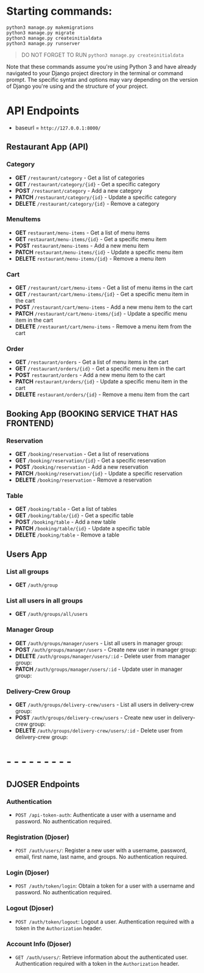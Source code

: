 # Starting commands:

```
python3 manage.py makemigrations
python3 manage.py migrate
python3 manage.py createinitialdata
python3 manage.py runserver
```

> DO NOT FORGET TO RUN `python3 manage.py createinitialdata`

Note that these commands assume you're using Python 3 and have already navigated to your Django project directory in the terminal or command prompt. The specific syntax and options may vary depending on the version of Django you're using and the structure of your project.



# API Endpoints
- baseurl = `http://127.0.0.1:8000/`

## Restaurant App (API)

### Category
- **GET** `/restaurant/category` - Get a list of categories
- **GET** `/restaurant/category/{id}` - Get a specific category
- **POST** `/restaurant/category` - Add a new category
- **PATCH** `/restaurant/category/{id}` - Update a specific category
- **DELETE** `/restaurant/category/{id}` - Remove a category

### MenuItems
- **GET** `restaurant/menu-items` - Get a list of menu items
- **GET** `restaurant/menu-items/{id}` - Get a specific menu item
- **POST** `restaurant/menu-items` - Add a new menu item
- **PATCH** `restaurant/menu-items/{id}` - Update a specific menu item
- **DELETE** `restaurant/menu-items/{id}` - Remove a menu item

### Cart
- **GET** `/restaurant/cart/menu-items` - Get a list of menu items in the cart
- **GET** `/restaurant/cart/menu-items/{id}` - Get a specific menu item in the cart
- **POST** `/restaurant/cart/menu-items` - Add a new menu item to the cart
- **PATCH** `/restaurant/cart/menu-items/{id}` - Update a specific menu item in the cart
- **DELETE** `/restaurant/cart/menu-items` - Remove a menu item from the cart

### Order
- **GET** `/restaurant/orders` - Get a list of menu items in the cart
- **GET** `/restaurant/orders/{id}` - Get a specific menu item in the cart
- **POST** `restaurant/orders` - Add a new menu item to the cart
- **PATCH** `restaurant/orders/{id}` - Update a specific menu item in the cart
- **DELETE** `restaurant/orders/{id}` - Remove a menu item from the cart



## Booking App (BOOKING SERVICE THAT HAS FRONTEND)
### Reservation
- **GET** `/booking/reservation` - Get a list of reservations
- **GET** `/booking/reservation/{id}` - Get a specific reservation
- **POST** `/booking/reservation` - Add a new reservation
- **PATCH** `/booking/reservation/{id}` - Update a specific reservation
- **DELETE** `/booking/reservation` - Remove a reservation

### Table
- **GET** `/booking/table` - Get a list of tables
- **GET** `/booking/table/{id}` - Get a specific table
- **POST** `/booking/table` - Add a new table
- **PATCH** `/booking/table/{id}` - Update a specific table
- **DELETE** `/booking/table` - Remove a table



## Users App

### List all groups
- **GET** `/auth/group`

### List all users in all groups
- **GET** `/auth/groups/all/users`

### Manager Group
- **GET** `/auth/groups/manager/users` - List all users in manager group: 
- **POST** `/auth/groups/manager/users` - Create new user in manager group: 
- **DELETE** `/auth/groups/manager/users/:id` - Delete user from manager group: 
- **PATCH**  `/auth/groups/manager/users/:id` - Update user in manager group: 

### Delivery-Crew Group
- **GET** `/auth/groups/delivery-crew/users` - List all users in delivery-crew group: 
- **POST** `/auth/groups/delivery-crew/users` - Create new user in delivery-crew group: 
- **DELETE** `/auth/groups/delivery-crew/users/:id` - Delete user from delivery-crew group: 



# - - - - - - - - -
## DJOSER Endpoints

### Authentication

- `POST /api-token-auth`: Authenticate a user with a username and password. No authentication required.

### Registration (Djoser)

- `POST /auth/users/`: Register a new user with a username, password, email, first name, last name, and groups. No authentication required.

### Login (Djoser)

- `POST /auth/token/login`: Obtain a token for a user with a username and password. No authentication required.

### Logout (Djoser)

- `POST /auth/token/logout`: Logout a user. Authentication required with a token in the `Authorization` header.

### Account Info (Djoser)

- `GET /auth/users/`: Retrieve information about the authenticated user. Authentication required with a token in the `Authorization` header.

